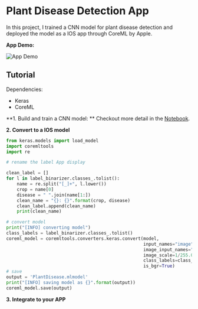 # Plant Disease Detection App

In this project, I trained a CNN model for plant disease detection and deployed the model as a IOS app through CoreML by Apple.

**App Demo:**

![App Demo](reference/demo.gif)


Tutorial
-----

Dependencies:
- Keras
- CoreML


**1. Build and train a CNN model: **
Checkout more detail in the [Notebook](https://github.com/harrisonzzh/Plant_Disease_Detection/blob/master/plant-disease-detection-using-keras.ipynb).

**2. Convert to a IOS model**

```python
from keras.models import load_model
import coremltools
import re

# rename the label App display

clean_label = []
for l in label_binarizer.classes_.tolist():
    name = re.split("[_]+", l.lower())
    crop = name[0]
    disease = " ".join(name[1:])
    clean_name = "{}: {}".format(crop, disease)
    clean_label.append(clean_name)
    print(clean_name)

# convert model
print("[INFO] converting model")
class_labels = label_binarizer.classes_.tolist()
coreml_model = coremltools.converters.keras.convert(model,
                                                    input_names="image",
                                                    image_input_names="image",
                                                    image_scale=1/255.0,
                                                    class_labels=class_labels,
                                                    is_bgr=True)
# save
output = 'PlantDisease.mlmodel'
print("[INFO] saving model as {}".format(output))
coreml_model.save(output)

```

**3. Integrate to your APP**



